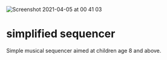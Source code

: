 ![Screenshot 2021-04-05 at 00 41 03](https://user-images.githubusercontent.com/31676515/113524596-aa0d2f80-95a7-11eb-8131-2f3d840733ea.png)

# simplified sequencer

Simple musical sequencer aimed at children age 8 and above.
